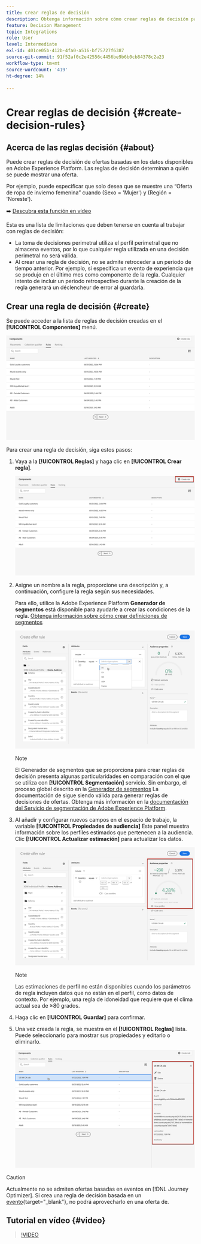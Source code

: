 ```yaml
---
title: Crear reglas de decisión
description: Obtenga información sobre cómo crear reglas de decisión para definir a quién se pueden mostrar las ofertas
feature: Decision Management
topic: Integrations
role: User
level: Intermediate
exl-id: 401ce05b-412b-4fa0-a516-bf75727f6387
source-git-commit: 91f52af0c2e42556c4456be9b6b0cb84378c2a23
workflow-type: tm+mt
source-wordcount: '419'
ht-degree: 14%

---
```


# Crear reglas de decisión {#create-decision-rules}

## Acerca de las reglas decisión {#about}

Puede crear reglas de decisión de ofertas basadas en los datos disponibles en Adobe Experience Platform. Las reglas de decisión determinan a quién se puede mostrar una oferta.

Por ejemplo, puede especificar que solo desea que se muestre una “Oferta de ropa de invierno femenina” cuando (Sexo = &#39;Mujer&#39;) y (Región = &#39;Noreste&#39;).

➡️ [Descubra esta función en vídeo](#video)

Esta es una lista de limitaciones que deben tenerse en cuenta al trabajar con reglas de decisión:

* La toma de decisiones perimetral utiliza el perfil perimetral que no almacena eventos, por lo que cualquier regla utilizada en una decisión perimetral no será válida.
* Al crear una regla de decisión, no se admite retroceder a un período de tiempo anterior. Por ejemplo, si especifica un evento de experiencia que se produjo en el último mes como componente de la regla. Cualquier intento de incluir un periodo retrospectivo durante la creación de la regla generará un déclencheur de error al guardarla.
  <!--* Decision requests that use the hub profile will look at the last 100 experience events on the profile to evaluate rules that reference historical experience events.-->

## Crear una regla de decisión {#create}

Se puede acceder a la lista de reglas de decisión creadas en el **[!UICONTROL Componentes]** menú.

![](../assets/decision_rules_list.png)

Para crear una regla de decisión, siga estos pasos:

1. Vaya a la **[!UICONTROL Reglas]** y haga clic en **[!UICONTROL Crear regla]**.

   ![](../assets/offers_decision_rule_creation.png)

1. Asigne un nombre a la regla, proporcione una descripción y, a continuación, configure la regla según sus necesidades.

   Para ello, utilice la Adobe Experience Platform **Generador de segmentos** está disponible para ayudarle a crear las condiciones de la regla. [Obtenga información sobre cómo crear definiciones de segmentos](../../audience/creating-a-segment-definition.md)

   <!--In this example, the rule will target customers that have the "Gold" loyalty level.-->

   ![](../assets/offers_decision_rule_creation_segment.png)

   >[!NOTE]
   >
   >El Generador de segmentos que se proporciona para crear reglas de decisión presenta algunas particularidades en comparación con el que se utiliza con **[!UICONTROL Segmentación]** servicio. Sin embargo, el proceso global descrito en la [Generador de segmentos](../../audience/creating-a-segment-definition.md) La documentación de sigue siendo válida para generar reglas de decisiones de ofertas. Obtenga más información en la [documentación del Servicio de segmentación de Adobe Experience Platform](https://experienceleague.adobe.com/docs/experience-platform/segmentation/ui/segment-builder.html?lang=es).

1. Al añadir y configurar nuevos campos en el espacio de trabajo, la variable **[!UICONTROL Propiedades de audiencia]** Este panel muestra información sobre los perfiles estimados que pertenecen a la audiencia. Clic **[!UICONTROL Actualizar estimación]** para actualizar los datos.

   ![](../assets/offers_decision_rule_creation_estimate.png)

   >[!NOTE]
   >
   >Las estimaciones de perfil no están disponibles cuando los parámetros de regla incluyen datos que no están en el perfil, como datos de contexto. Por ejemplo, una regla de idoneidad que requiere que el clima actual sea de ≥80 grados.

1. Haga clic en **[!UICONTROL Guardar]** para confirmar.

1. Una vez creada la regla, se muestra en el **[!UICONTROL Reglas]** lista. Puede seleccionarlo para mostrar sus propiedades y editarlo o eliminarlo.

   ![](../assets/rule_created.png)

>[!CAUTION]
>
>Actualmente no se admiten ofertas basadas en eventos en [!DNL Journey Optimizer]. Si crea una regla de decisión basada en un [evento](https://experienceleague.adobe.com/docs/experience-platform/segmentation/ui/segment-builder.html#events){target="_blank"}, no podrá aprovecharlo en una oferta de.

## Tutorial en vídeo {#video}

>[!VIDEO](https://video.tv.adobe.com/v/329373?quality=12)
